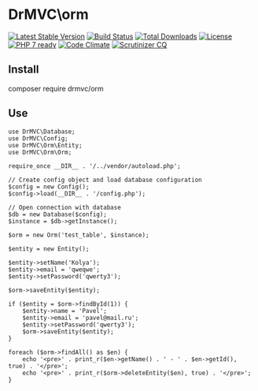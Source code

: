 # DrMVC\orm

[![Latest Stable Version](https://poser.pugx.org/drmvc/orm/v/stable)](https://packagist.org/packages/drmvc/orm)
[![Build Status](https://travis-ci.org/drmvc/orm.svg?branch=master)](https://travis-ci.org/drmvc/orm)
[![Total Downloads](https://poser.pugx.org/drmvc/orm/downloads)](https://packagist.org/packages/drmvc/orm)
[![License](https://poser.pugx.org/drmvc/orm/license)](https://packagist.org/packages/drmvc/orm)
[![PHP 7 ready](https://php7ready.timesplinter.ch/drmvc/orm/master/badge.svg)](https://travis-ci.org/drmvc/orm)
[![Code Climate](https://codeclimate.com/github/drmvc/orm/badges/gpa.svg)](https://codeclimate.com/github/drmvc/orm)
[![Scrutinizer CQ](https://scrutinizer-ci.com/g/drmvc/orm/badges/quality-score.png?b=master)](https://scrutinizer-ci.com/g/drmvc/orm/)

## Install

composer require drmvc/orm

## Use

```
use DrMVC\Database;
use DrMVC\Config;
use DrMVC\Orm\Entity;
use DrMVC\Orm\Orm;

require_once __DIR__ . '/../vendor/autoload.php';

// Create config object and load database configuration
$config = new Config();
$config->load(__DIR__ . '/config.php');

// Open connection with database
$db = new Database($config);
$instance = $db->getInstance();

$orm = new Orm('test_table', $instance);

$entity = new Entity();

$entity->setName('Kolya');
$entity->email = 'qweqwe';
$entity->setPassword('qwerty3');

$orm->saveEntity($entity);

if ($entity = $orm->findById(1)) {
    $entity->name = 'Pavel';
    $entity->email = 'pavel@mail.ru';
    $entity->setPassword('qwerty3');
    $orm->saveEntity($entity);
}

foreach ($orm->findAll() as $en) {
    echo '<pre>' . print_r($en->getName() . ' - ' . $en->getId(), true) . '</pre>';
    echo '<pre>' . print_r($orm->deleteEntity($en), true) . '</pre>';
}
```
